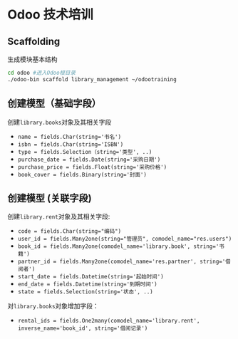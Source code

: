 # Odoo 技术培训

## Scaffolding

生成模块基本结构
```bash
cd odoo #进入Odoo根目录
./odoo-bin scaffold library_management ~/odootraining 
```
## 创建模型（基础字段）

创建`library.books`对象及其相关字段

- `name = fields.Char(string='书名')`
- `isbn = fields.Char(string='ISBN')`
- `type = fields.Selection（string='类型', ..)`
- `purchase_date = fields.Date(string='采购日期')`
- `purchase_price = fields.Float(string='采购价格')`
- `book_cover = fields.Binary(string='封面')`

## 创建模型 (关联字段)

创建`library.rent`对象及其相关字段:

- `code = fields.Char(string="编码")`
- `user_id = fields.Many2one(string="管理员", comodel_name="res.users")`
- `book_id = fields.Many2one(comodel_name='library.book', string='书籍')`
- `partner_id = fields.Many2one(comodel_name='res.partner', string='借阅者')`
- `start_date = fields.Datetime(string='起始时间')`
- `end_date = fields.Datetime(string='到期时间')`
- `state = fields.Selection(string='状态', ..)`

对`library.books`对象增加字段：

- `rental_ids = fields.One2many(comodel_name='library.rent', inverse_name='book_id', string='借阅记录')`
